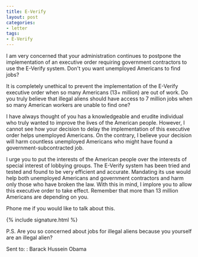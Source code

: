 ```yaml
---
title: E-Verify
layout: post
categories:
- letter
tags:
- E-Verify
---
```


I am very concerned that your administration continues to postpone the implementation of an executive order requiring government contractors to use the E-Verify system. Don't you want unemployed Americans to find jobs?

It is completely unethical to prevent the implementation of the E-Verify executive order when so many Americans (13+ million) are out of work. Do you truly believe that illegal aliens should have access to 7 million jobs when so many American workers are unable to find one?

I have always thought of you has a knowledgeable and erudite individual who truly wanted to improve the lives of the American people. However, I cannot see how your decision to delay the implementation of this executive order helps unemployed Americans. On the contrary, I believe your decision will harm countless unemployed Americans who might have found a government-subcontracted job.

I urge you to put the interests of the American people over the interests of special interest of lobbying groups. The E-Verify system has been tried and tested and found to be very efficient and accurate. Mandating its use would help both unemployed Americans and government contractors and harm only those who have broken the law. With this in mind, I implore you to allow this executive order to take effect. Remember that more than 13 million Americans are depending on you.

Phone me if you would like to talk about this.

{% include signature.html %}

P.S. Are you so concerned about jobs for illegal aliens because you yourself are an illegal alien?

Sent to:
: Barack Hussein Obama
